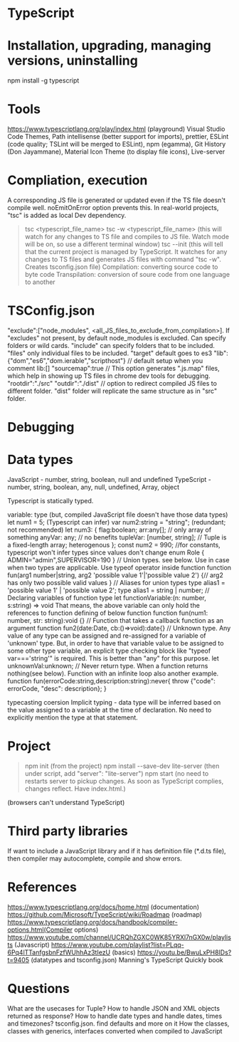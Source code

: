 # TypeScript

# Installation, upgrading, managing versions, uninstalling
npm install -g typescript

# Tools
https://www.typescriptlang.org/play/index.html (playground)
Visual Studio Code
Themes, Path intellisense (better support for imports), prettier, ESLint (code quality; TSLint will be merged to ESLint), npm (egamma), Git History (Don Jayammane), Material Icon Theme (to display file icons), Live-server

# Compliation, execution
A corresponding JS file is generated or updated even if the TS file doesn't compile well. noEmitOnError option prevents this.
In real-world projects, "tsc" is added as local Dev dependency.
> tsc <typescript_file_name>
> tsc -w <typescript_file_name> (this will watch for any changes to TS file and compiles to JS file. Watch mode will be on, so use a different terminal window)
> tsc --init (this will tell that the current project is managed by TypeScript. It watches for any changes to TS files and generates JS files with command "tsc -w". Creates tsconfig.json file)
Compilation: converting source code to byte code
Transpilation: conversion of soure code from one language to another

# TSConfig.json
"exclude":["node_modules", <all_JS_files_to_exclude_from_compilation>]. If "excludes" not present, by default node_modules is excluded. Can specify folders or wild cards.
"include" can specify folders that to be included.
"files" only individual files to be included.
"target" default goes to es3
"lib": {"dom","es6","dom.ierable","scripthost"} // default setup when you comment lib:[]
"sourcemap":true // This option generates ".js.map" files, which help in showing up TS files in chrome dev tools for debugging.
"rootdir":"./src"
"outdir":"./dist"   // option to redirect compiled JS files to different folder. "dist" folder will replicate the same structure as in "src" folder.

# Debugging

# Data types
JavaScript - number, string, boolean, null and undefined
TypeScript - number, string, boolean, any, null, undefined, Array, object

Typescript is statically typed.

variable: type (but, compiled JavaScript file doesn't have those data types)
let num1 = 5; (Typescript can infer)
var num2:string = "string"; (redundant; not recommended)
let num3: {
  flag:boolean;
  arr:any[]; // only array of something
  anyVar: any;  // no benefits
  tupleVar: [number, string]; // Tuple is a fixed-length array; heterogenous
};
const num2 = 990; //for constants, typescript won't infer types since values don't change
enum Role {
  ADMIN="admin",SUPERVISOR=190
}
// Union types. see below. Use in case when two types are applicable. Use typeof operator inside function
function fun(arg1 number|string, arg2 'possible value 1'|'possible value 2') {// arg2 has only two possible valid values
}
// Aliases for union types
type alias1 = 'possible value 1' | 'possible value 2';
type alias1 = string | number;
// Declaring variables of function type
let functionVariable:(n: number, s:string) => void
That means, the above variable can only hold the references to function defining of below function
function fun(num1: number, str: string):void {}
// Function that takes a callback function as an argument
function fun2(date:Date, cb:()=>void):date{}
// Unknown type. Any value of any type can be assigned and re-assigned for a variable of 'unknown' type. But, in order to have that variable value to be assigned to some other type variable, an explicit type checking block like "typeof var==='string'" is required. This is better than "any" for this purpose.
let unknownVal:unknown;
// Never return type. When a function returns nothing(see below). Function with an infinite loop also another example.
function fun(errorCode:string,description:string):never{
  throw {"code": errorCode, "desc": description};
}

typecasting
coersion
Implicit typing - data type will be inferred based on the value assigned to a variable at the time of declaration. No need to explicitly mention the type at that statement.

# Project
> npm init (from the project)
> npm install --save-dev lite-server (then under script, add "server": "lite-server")
> npm start (no need to restarts server to pickup changes. As soon as TypeScript complies, changes reflect. Have index.html.)
<script src="JS_file_name" defer></script> (browsers can't understand TypeScript)

# Third party libraries
If want to include a JavaScript library and if it has definition file (*.d.ts file), then compiler may autocomplete, compile and show errors.

# References
https://www.typescriptlang.org/docs/home.html (documentation)
https://github.com/Microsoft/TypeScript/wiki/Roadmap (roadmap)
https://www.typescriptlang.org/docs/handbook/compiler-options.html(Compiler options)
https://www.youtube.com/channel/UCRQhZGXC0WK85YRXl7nGX0w/playlists (Javascript)
https://www.youtube.com/playlist?list=PLqq-6Pq4lTTanfgsbnFzfWUhhAz3tIezU (basics)
https://youtu.be/BwuLxPH8IDs?t=9405 (datatypes and tsconfig.json)
Manning's TypeScript Quickly book

# Questions
What are the usecases for Tuple?
How to handle JSON and XML objects returned as response?
How to handle date types and handle dates, times and timezones?
tsconfig.json. find defaults and more on it
How the classes, classes with generics, interfaces converted when compiled to JavaScript
